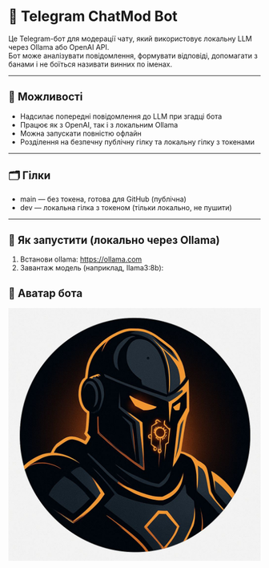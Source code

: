 # 🤖 Telegram ChatMod Bot

Це Telegram-бот для модерації чату, який використовує локальну LLM через Ollama або OpenAI API.  
Бот може аналізувати повідомлення, формувати відповіді, допомагати з банами і не боїться називати винних по іменах.

---

## 🔧 Можливості

- Надсилає попередні повідомлення до LLM при згадці бота
- Працює як з OpenAI, так і з локальним Ollama
- Можна запускати повністю офлайн
- Розділення на безпечну публічну гілку та локальну гілку з токенами

---

## 🗂️ Гілки

- main — без токена, готова для GitHub (публічна)
- dev — локальна гілка з токеном (тільки локально, не пушити)

---

## 🚀 Як запустити (локально через Ollama)

1. Встанови ollama: https://ollama.com
2. Завантаж модель (наприклад, llama3:8b):

## 🤖 Аватар бота

![Аватар](avatar.jpg)

